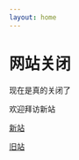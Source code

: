 ```yaml
---
layout: home
---
```


# 网站关闭

现在是真的关闭了

欢迎拜访新站

[新站](http://apkqiu.oc.com.ar/avalibility)

[旧站](/old)